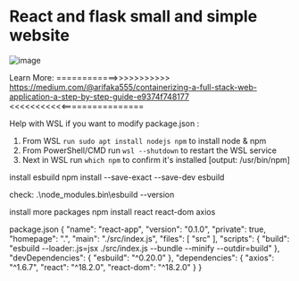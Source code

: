 # React and flask small and simple website

![image](https://github.com/Arif911659/my-learning-journey/assets/139946335/57adfb7e-fd68-47b2-8823-ff2270bdb9dd)

Learn More:
============>>>>>>>>>>>
https://medium.com/@arifaka555/containerizing-a-full-stack-web-application-a-step-by-step-guide-e9374f748177
<<<<<<<<<<<================

Help with WSL if you want to modify package.json :

1. From WSL `run sudo apt install nodejs npm` to install node & npm
2. From PowerShell/CMD run `wsl --shutdown` to restart the WSL service
3. Next in WSL run `which npm` to confirm it's installed [output: /usr/bin/npm]

install esbuild
npm install --save-exact --save-dev esbuild

check:
.\node_modules\.bin\esbuild --version

install more packages
npm install react react-dom axios


package.json
{
  "name": "react-app",
  "version": "0.1.0",
  "private": true,
  "homepage": ".",
  "main": "./src/index.js",
  "files": [
    "src"
  ],
  "scripts": {
    "build": "esbuild --loader:.js=jsx ./src/index.js --bundle --minify --outdir=build"
  },
  "devDependencies": {
    "esbuild": "^0.20.0"
  },
  "dependencies": {
    "axios": "^1.6.7",
    "react": "^18.2.0",
    "react-dom": "^18.2.0"
  }
}
